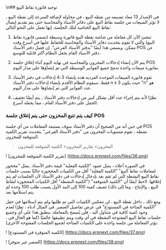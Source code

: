 \n## توحيد فاتورة نقاط البيع

في الإصدار 13 معاد تصنيعه من نقطة البيع ، في محاولة لإضافة السرعة إلى نقطة البيع ، لا تؤثر المبيعات من جلسة نقاط البيع على دفاتر الأستاذ والمحاسبة حتى يتم تقديم إيصال نقاط البيع الختامية لتلك الجلسة. إنها تعمل على النحو التالي:

1. تنشئ الآن كل معاملة من شاشة نقطة البيع فاتورة وسيطة (تسمى فاتورة نقاط البيع) والتي لا تقوم بتحديث دفاتر الأستاذ والمحاسبة للحفاظ عليها في أسرع وقت ممكن. ويسمى هذا أيضًا "بدفتر الأستاذ الفرعي". إن فصل دفتر الأستاذ POS عن دفتر الأستاذ العام يجعل النظام أكثر قابلية للتوسع.
    
2. يتم الآن إنشاء إدخالات المخزون والمحاسبة في نهاية اليوم أثناء إغلاق جلسة POS بفاتورة مبيعات واحدة تدمج جميع الفواتير الوسيطة التي تم إنشاؤها على مدار اليوم.
    
3. تقوم فاتورة المبيعات الموحدة الفردية هذه بإنشاء 3-4 إدخالات في دفتر الأستاذ فقط. سيقوم النظام الأقدم بإنشاء إدخالات دفتر الأستاذ n x 3 حيث يكون "n" هو عدد الفواتير التي تم إنشاؤها على مدار اليوم.
    
4. نظرًا لأنه يتم إجراء عدد أقل بشكل كبير من إدخالات دفتر الأستاذ ، يتم أيضًا تخفيف الحمل على دفتر الأستاذ العام ، مما يجعله أسرع.
    

### كيف يتم تتبع المخزون حتى يتم إغلاق جلسة POS

في حين أنه من الصحيح أن دفتر الأستاذ سوف يستبعد المعاملات من أي جلسة POS نشطة ، تقوم مستويات المخزون من "دفتر الأستاذ الفرعي" بتحديث تقرير الكمية المتوقعة للمخزون.

> المخزون> تقارير المخزون> الكمية المتوقعة للمخزون

! [تقرير الكمية المتوقعة للمخزون] (https://docs.erpnext.com/files/36.png)

في الصورة أعلاه ، يمثل عمود "الكمية الفعلية" قيمة دفتر الأستاذ. يمثل "محجوز لمعاملات نقاط البيع" "الكمية الفعلية" أقل من الكميات المحجوزة حاليًا بسبب جلسات نقاط البيع النشطة التي لم تقم بعد بإدخال إدخالات في دفتر الأستاذ لأن الجلسات لم يتم إغلاقها. لاحظ أيضًا أن "الكمية المتوقعة" ("الكمية النشطة" أقل الكميات المحجوزة لنقاط البيع ، والإنتاج ، وما إلى ذلك) تضيف كمية 100 إلى البند الأول بسبب طلب 100 وحدة لم يتم استلامها بعد.

ومع ذلك ، داخل نقطة البيع ، لن تنعكس الكميات التي تم طلبها ولم يتم استلامها في حقل "الكمية المتاحة في المستودع" في عرض تفاصيل العنصر. في المثال أدناه ، نظرًا لعدم وجود كمية كافية في متناول اليد ، فلن يُسمح بالمعاملة. ينطبق هذا على أي وجميع جلسات نقاط البيع المفتوحة النشطة في أي وقت ويتم تطبيقها عالميًا (كما هو الحال في ، تؤثر المعاملة من جلسة واحدة على الكميات المتاحة لجميع الجلسات المفتوحة الأخرى).

! [الكمية المتوفرة في المستودع] (https://docs.erpnext.com/files/37.png)

! [العنصر غير متوفر] (https://docs.erpnext.com/files/38.png)